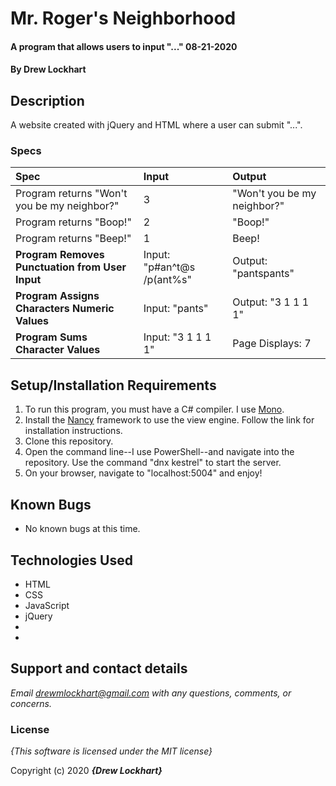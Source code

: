 # Mr. Roger's Neighborhood

#### A program that allows users to input "..." 08-21-2020

#### By **Drew Lockhart**

## Description

A website created with jQuery and HTML where a user can submit "...".


### Specs
| Spec | Input | Output |
| :-------------     | :------------- | :------------- |
| Program returns "Won't you be my neighbor?"  | 3 | "Won't you be my neighbor?" |
| Program returns "Boop!" | 2 | "Boop!" |
| Program returns "Beep!" | 1 | Beep! |
| **Program Removes Punctuation from User Input**| Input: "p#an^t@s  /p(ant%s" | Output: "pantspants" |
| **Program Assigns Characters Numeric Values** | Input: "pants" | Output: "3 1 1 1 1" |
| **Program Sums Character Values**| Input: "3 1 1 1 1" | Page Displays: 7 |

## Setup/Installation Requirements

1. To run this program, you must have a C# compiler. I use [Mono](http://www.mono-project.com).
2. Install the [Nancy](http://nancyfx.org/) framework to use the view engine. Follow the link for installation instructions.
3. Clone this repository.
4. Open the command line--I use PowerShell--and navigate into the repository. Use the command "dnx kestrel" to start the server.
5. On your browser, navigate to "localhost:5004" and enjoy!

## Known Bugs
* No known bugs at this time.

## Technologies Used
* HTML
* CSS
* JavaScript
* jQuery
* 
* 

## Support and contact details

_Email drewmlockhart@gmail.com with any questions, comments, or concerns._

### License

*{This software is licensed under the MIT license}*

Copyright (c) 2020 **_{Drew Lockhart}_**